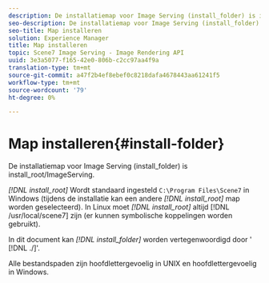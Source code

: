 ```yaml
---
description: De installatiemap voor Image Serving (install_folder) is install_root/ImageServing.
seo-description: De installatiemap voor Image Serving (install_folder) is install_root/ImageServing.
seo-title: Map installeren
solution: Experience Manager
title: Map installeren
topic: Scene7 Image Serving - Image Rendering API
uuid: 3e3a5077-f165-42e0-806b-c2cc97aa4f9a
translation-type: tm+mt
source-git-commit: a47f2b4ef8ebef0c8218dafa4678443aa61241f5
workflow-type: tm+mt
source-wordcount: '79'
ht-degree: 0%

---
```



# Map installeren{#install-folder}

De installatiemap voor Image Serving (install_folder) is install_root/ImageServing.

*[!DNL install_root]* Wordt standaard ingesteld  `C:\Program Files\Scene7` in Windows (tijdens de installatie kan een andere  *[!DNL install_root]* map worden geselecteerd). In Linux moet *[!DNL install_root]* altijd [!DNL /usr/local/scene7] zijn (er kunnen symbolische koppelingen worden gebruikt).

In dit document kan *[!DNL install_folder]* worden vertegenwoordigd door &#39; [!DNL ./]&#39;.

Alle bestandspaden zijn hoofdlettergevoelig in UNIX en hoofdlettergevoelig in Windows.
